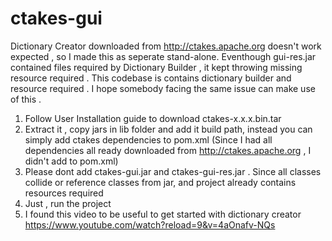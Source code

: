 # ctakes-gui
Dictionary Creator downloaded from http://ctakes.apache.org doesn't work expected , so I made this as seperate stand-alone. Eventhough gui-res.jar contained files required by Dictionary Builder , it kept throwing missing resource required . This codebase is contains dictionary builder and resource required . I hope somebody facing the same issue can make use of this .


1. Follow User Installation guide to download ctakes-x.x.x.bin.tar 
2. Extract it , copy jars in lib folder and add it build path, instead you can simply add ctakes dependencies to pom.xml (Since I had all dependencies all ready downloaded from http://ctakes.apache.org , I didn't add to pom.xml)
3. Please dont add ctakes-gui.jar and ctakes-gui-res.jar . Since all classes collide or reference classes from jar, and project already contains resources required
4. Just , run the project
5. I found this video to be useful to get started with dictionary creator https://www.youtube.com/watch?reload=9&v=4aOnafv-NQs 
